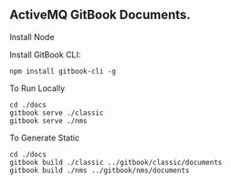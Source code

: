  
## ActiveMQ GitBook Documents.

Install Node
 
Install GitBook CLI:
 
```npm install gitbook-cli -g```
 
 
To Run Locally
 
```
cd ./docs
gitbook serve ./classic
gitbook serve ./nms
``` 

To Generate Static 

```
cd ./docs
gitbook build ./classic ../gitbook/classic/documents
gitbook build ./nms ../gitbook/nms/documents

``` 


 
 